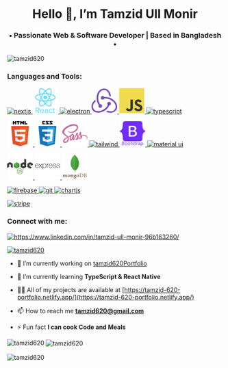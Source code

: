 <h1 align="center">Hello 👋, I’m Tamzid Ull Monir</h1>
<h3 align="center">• Passionate Web & Software Developer | Based in Bangladesh •</h3>

<p align="left"> <img width="180" height="30" src="https://komarev.com/ghpvc/?username=tamzid620&label=Profile%20views&color=0e75b6&style=flat" alt="tamzid620" /> </p>


<h3 align="left">Languages and Tools:</h3>
<!-- ------------------------------------------------------------------------------------------------ -->
<p align="left"> 

<!-- nextjs logo -->
<a href="https://nextjs.org/" target="_blank" rel="noreferrer"> <img src="https://www.hacksoft.io/_next/image?url=https%3A%2F%2Fwww.datocms-assets.com%2F98835%2F1684410508-image-7.png&w=384&q=75" alt="nextjs" width="60" height="60"/> </a>   <!-- react js logo  --><a href="https://reactjs.org/" target="_blank" rel="noreferrer"> <img src="https://raw.githubusercontent.com/devicons/devicon/master/icons/react/react-original-wordmark.svg" alt="react" width="60" height="60"/> </a>   <!-- electron.js logo  --><a href="https://www.electronjs.org/" target="_blank" rel="noreferrer"> <img src="https://upload.wikimedia.org/wikipedia/commons/9/91/Electron_Software_Framework_Logo.svg" alt="electron" width="60" height="60"/> </a>    <!-- redux logo  --><a href="https://redux.js.org" target="_blank" rel="noreferrer"> <img src="https://raw.githubusercontent.com/devicons/devicon/master/icons/redux/redux-original.svg" alt="redux" width="60" height="60"/> </a> <!-- javascript logo --><a href="https://developer.mozilla.org/en-US/docs/Web/JavaScript" target="_blank" rel="noreferrer"><img src="https://raw.githubusercontent.com/devicons/devicon/master/icons/javascript/javascript-original.svg" alt="javascript" width="60" height="60"/> </a><!-- TypeScript logo --><a href="[https://developer.mozilla.org/en-US/docs/Web/JavaScript](https://www.typescriptlang.org/)" target="_blank" rel="noreferrer"><img src="https://upload.wikimedia.org/wikipedia/commons/4/4c/Typescript_logo_2020.svg" alt="typescript" width="60" height="60"/> </a>


<!-- html logo  -->
<a href="https://www.w3.org/html/" target="_blank" rel="noreferrer"><img src="https://raw.githubusercontent.com/devicons/devicon/master/icons/html5/html5-original-wordmark.svg" alt="html5" width="60" height="60"/> </a>    <!-- css logo  --><a href="https://www.w3schools.com/css/" target="_blank" rel="noreferrer"> <img src="https://raw.githubusercontent.com/devicons/devicon/master/icons/css3/css3-original-wordmark.svg" alt="css3" width="60" height="60"/> </a>   <!-- sass logo  --><a href="https://sass-lang.com" target="_blank" rel="noreferrer"> <img src="https://raw.githubusercontent.com/devicons/devicon/master/icons/sass/sass-original.svg" alt="sass" width="60" height="60"/> </a>    <!-- tailwind css logo  --><a href="https://tailwindcss.com/" target="_blank" rel="noreferrer"> <img src="https://www.vectorlogo.zone/logos/tailwindcss/tailwindcss-icon.svg" alt="tailwind" width="60" height="60"/> </a> <!-- bootstrap logo  -->
<a href="https://getbootstrap.com" target="_blank" rel="noreferrer"> <img src="https://raw.githubusercontent.com/devicons/devicon/master/icons/bootstrap/bootstrap-plain-wordmark.svg" alt="bootstrap" width="60" height="60"/> </a> <!-- Material Ui logo  -->
<a href="https://mui.com/material-ui/" target="_blank" rel="noreferrer"> <img src="https://gdm-catalog-fmapi-prod.imgix.net/ProductLogo/6aecc665-9f30-4dc7-bacc-880d8e66c7bb.png?auto=format%2Ccompress&fit=max&w=256&q=75&ch=Width%2CDPR" alt="material ui" width="60" height="60"/> </a>


<!-- nodejs logo  -->
<a href="https://nodejs.org" target="_blank" rel="noreferrer"><img src="https://raw.githubusercontent.com/devicons/devicon/master/icons/nodejs/nodejs-original-wordmark.svg" alt="nodejs" width="60" height="60"/> </a>   <!-- express js logo  --><a href="https://expressjs.com" target="_blank" rel="noreferrer"> <img src="https://raw.githubusercontent.com/devicons/devicon/master/icons/express/express-original-wordmark.svg" alt="express" width="60" height="60"/> </a>   <!-- mongodb logo  --><a href="https://www.mongodb.com/" target="_blank" rel="noreferrer"> <img src="https://raw.githubusercontent.com/devicons/devicon/master/icons/mongodb/mongodb-original-wordmark.svg" alt="mongodb" width="60" height="60"/> </a> 


<!-- firebase logo  -->
<a href="https://firebase.google.com/" target="_blank" rel="noreferrer"> <img src="https://www.vectorlogo.zone/logos/firebase/firebase-icon.svg" alt="firebase" width="60" height="60"/> </a>    <!-- git logo  --><a href="https://git-scm.com/" target="_blank" rel="noreferrer"> <img src="https://www.vectorlogo.zone/logos/git-scm/git-scm-icon.svg" alt="git" width="60" height="60"/> </a>   <!-- chart js logo  --><a href="https://www.chartjs.org" target="_blank" rel="noreferrer"> <img src="https://www.chartjs.org/media/logo-title.svg" alt="chartjs" width="60" height="60"/> </a> 

 <!-- Stripe logo  --><a href="https://stripe.com/" target="_blank" rel="noreferrer"> <img src="https://images.ctfassets.net/kftzwdyauwt9/6c20363e-30c0-486d-2e9bfa611583/b15f2e43a5a525763c966ab4562a31b2/stripe.jpg?w=1920&q=90&fm=webp" alt="stripe" width="60" height="60"/> </a> 

</p>
<!-- ------------------------------------------------------------------------------------------------ -->
<h3 align="left">Connect with me:</h3>
<p align="left">
<a href="https://www.linkedin.com/in/tamzid-ull-monir-96b163260/" target="blank"><img align="center" src="https://raw.githubusercontent.com/rahuldkjain/github-profile-readme-generator/master/src/images/icons/Social/linked-in-alt.svg" alt="https://www.linkedin.com/in/tamzid-ull-monir-96b163260/" height="60" width="60" /></a>
</p>

<p align="left"> <a href="https://github.com/ryo-ma/github-profile-trophy"><img src="https://github-profile-trophy.vercel.app/?username=tamzid620" alt="tamzid620" /></a> </p>


- 🔭 I’m currently working on [tamzid620Portfolio](https://tamzid620-portfolio.vercel.app/)

- 🌱 I’m currently learning **TypeScript & React Native**

- 👨‍💻 All of my projects are available at [https://tamzid-620-portfolio.netlify.app/](https://tamzid-620-portfolio.netlify.app/)

- 📫 How to reach me **tamzid620@gmail.com**

- ⚡ Fun fact **I can cook Code and Meals**



<p><img align="left" src="https://github-readme-stats.vercel.app/api/top-langs?username=tamzid620&show_icons=true&locale=en&layout=compact" alt="tamzid620" /></p>

<p>&nbsp;<img align="center" src="https://github-readme-stats.vercel.app/api?username=tamzid620&show_icons=true&locale=en" alt="tamzid620" /></p>

<p><img align="center" src="https://github-readme-streak-stats.herokuapp.com/?user=tamzid620&" alt="tamzid620" /></p>
